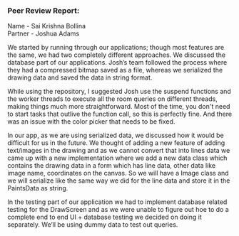 ### Peer Review Report:
Name - Sai Krishna Bollina <br>
Partner - Joshua Adams

We started by running through our applications; though most features are the same, we had two completely different approaches. We discussed the database part of our applications. Josh’s team followed the process where they had a compressed bitmap saved as a file, whereas we serialized the drawing data and saved the data in string format. 

While using the repository, I suggested Josh use the suspend functions and the worker threads to execute all the room queries on different threads, making things much more straightforward. Most of the time, you don't need to start tasks that outlive the function call, so this is perfectly fine. And there was an issue with the color picker that needs to be fixed.

In our app, as we are using serialized data, we discussed how it would be difficult for us in the future. We thought of adding a new feature of adding text/images in the drawing and as we cannot convert that into lines data we came up with a new implementation where we add a new data class which contains the drawing data in a form which has line data, other data like image name, coordinates on the canvas. So we will have a Image class and we will serialize like the same way we did for the line data and store it in the PaintsData as string.

In the testing part of our application we had to implement database related testing for the DrawScreen and as we were unable to figure out hoe to do a complete end to end UI + database testing we decided on doing it separately. We’ll be using dummy data to test out queries.

